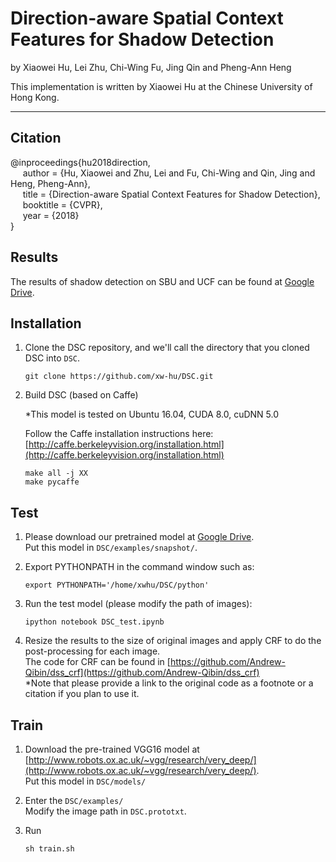 # Direction-aware Spatial Context Features for Shadow Detection

by Xiaowei Hu, Lei Zhu, Chi-Wing Fu, Jing Qin and Pheng-Ann Heng

This implementation is written by Xiaowei Hu at the Chinese University of Hong Kong.

***

## Citation
@inproceedings{hu2018direction,   
&nbsp;&nbsp;&nbsp;&nbsp;  author = {Hu, Xiaowei and Zhu, Lei and Fu, Chi-Wing and Qin, Jing and Heng, Pheng-Ann},    
&nbsp;&nbsp;&nbsp;&nbsp;  title = {Direction-aware Spatial Context Features for Shadow Detection},    
&nbsp;&nbsp;&nbsp;&nbsp;  booktitle = {CVPR},    
&nbsp;&nbsp;&nbsp;&nbsp;  year  = {2018}    
}

## Results

The results of shadow detection on SBU and UCF can be found at [Google Drive](https://drive.google.com/open?id=1DCTqEnYJ8ADBqShBzXFYKa_yD-YZKEo7).

## Installation
1. Clone the DSC repository, and we'll call the directory that you cloned DSC into `DSC`.

    ```shell
    git clone https://github.com/xw-hu/DSC.git
    ```

2. Build DSC (based on Caffe)

   *This model is tested on Ubuntu 16.04, CUDA 8.0, cuDNN 5.0   
    
   Follow the Caffe installation instructions here: [http://caffe.berkeleyvision.org/installation.html](http://caffe.berkeleyvision.org/installation.html)   
   
   ```shell
   make all -j XX
   make pycaffe
   ```

## Test
1. Please download our pretrained model at [Google Drive](https://drive.google.com/open?id=1RAdblaOEZaH8fAeqJ-8G2Cro4Crp1NdJ).   
   Put this model in `DSC/examples/snapshot/`.

2. Export PYTHONPATH in the command window such as:

   ```shell
   export PYTHONPATH='/home/xwhu/DSC/python'
   ```
 
3. Run the test model (please modify the path of images):
   
   ```shell
   ipython notebook DSC_test.ipynb
   ``` 

4. Resize the results to the size of original images and apply CRF to do the post-processing for each image.   
   The code for CRF can be found in [https://github.com/Andrew-Qibin/dss_crf](https://github.com/Andrew-Qibin/dss_crf)   
   *Note that please provide a link to the original code as a footnote or a citation if you plan to use it.
  
## Train
1. Download the pre-trained VGG16 model at [http://www.robots.ox.ac.uk/~vgg/research/very_deep/](http://www.robots.ox.ac.uk/~vgg/research/very_deep/).   
   Put this model in `DSC/models/`

2. Enter the `DSC/examples/`   
   Modify the image path in `DSC.prototxt`.

3. Run   
   ```shell
   sh train.sh
   ```
